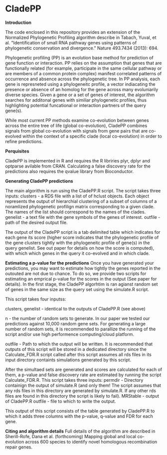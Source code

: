 # CladePP

**Introduction**

The code enclosed in this repository provides an extension of the Normalized Phylogenetic Profiling algorithm describe in Tabach, Yuval, et al. "Identification of small RNA pathway genes using patterns of phylogenetic conservation and divergence." Nature 493.7434 (2013): 694.

Phylogenetic profiling (PP) is an evolution base method for prediction of gene function or interaction. PP relies on the assumption that genes that are functionally related (for example, participate in the same cellular pathway or are members of a common protein complex) manifest correlated patterns of occurrence and absence across the phylogenetic tree. 
In PP analysis, each gene is represneted using a phylogeneitc profile, a vector indiacating the presence or absence of an homolog for the gene across many evoluniarily diverse species.
Given a gene or a set of genes of interest, the algorithm searches for additonal genes with similiar phylogenetic profiles, thus highlighting potential funcational or interaction partners of the query gene(s).

While most current PP methods examine co-evolution between genes across the entire tree of life (global co-evolution), CladePP combines signals from global co-evolution with signals from gene pairs that are co-evolved within the context of a specific clade (local co-evolution) in order to refine predictions.

**Perquisites**

CladePP is implemented in R and requires the R libriries plyr, dplyr and optparse avilable from CRAN. Calculating a false discovery rate for the predictions also requires the qvalue library from Bioconductor.

**Generating CladePP predictions**

The main algorithm is run using the CladePP.R script.
The script takes three inputs:
clusters - a RDS file with a list of of hclust objects. Each object represents the output of hierarchial clustering of a subset of columns of a noramlized phylogenetic profilign matrix corresponding to a given clade. The names of the list should correspond to the names of the clades.
genelist - a text file with the gene symbols of the genes of interest.
outfile - path of the desired output file.

The output of the CladePP script is a tab delimited table which indicates for each gene its score (higher score indicates that the phylogenetic profile of the gene clusters tightly with the phylogeneitc profile of gene(s) in the query genelist. See out paper for details on how the score is computed), with which which genes in the query it co-evolved and in which clade.

**Estimating a p-value for the predictions**
Once you have generated your predictions, you may want to estimate how tightly the genes reported in the outouted are not due to chance. To do so, we provide two scripts for estimating an emprical p-value for the scores in the output (See paper for details).
In the first stage, the CladePP algorhtim is ran agianst random set of genes in the same size as the query set using the simulate.R script. 

This script takes four inputss:


clusters, genelist - identical to the outputs of CladePP.R (see above)

n - the number of random sets to generate. In our paper we tested our predictions against 10,000 random gene sets.
For generating a large number of random sets, it is recommended to parallize the running of the script and/or use high performence computing/cloud platform.

outfile - Path to which the output will be written. It is recommended that outputs of this script will be stored in a dedicated directory since the Calculate_FDR.R script called after this script assumes all rds files in its input directory containts simulations generated by this script.

After the simultaed sets are generated and scores are calculated for each of them, a p-value and false discovery rate are estimated by running the script Calculate_FDR.R. 
This script takes three inputs:
permdir - Directory containign the output of simulate.R (and only them! The script assumes that any rds files in this directory are generated by simulate.R. If any other rds files are found in this directory the script is likely to fail).
MRStable - output of CladePP.R
outfile - file to which to write the output.

This output of this script consists of the table generated by CladePP.R to which it adds three columns with the p-value, q-value and FDR for each gene.

**Citing and algorithm details**
Full details of the algorithm are described in 
Sherill-Rofe, Dana et al. (forthcoming) Mapping global and local co-evolution across 600 species to identify novel homologous recombination repair genes.




